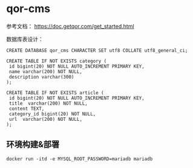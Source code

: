 # qor-cms

参考文档：
https://doc.getqor.com/get_started.html

 数据库表设计：

 ```
CREATE DATABASE qor_cms CHARACTER SET utf8 COLLATE utf8_general_ci;

CREATE TABLE IF NOT EXISTS category (
  id bigint(20) NOT NULL AUTO_INCREMENT PRIMARY KEY,
  name varchar(200) NOT NULL,
  description varchar(300)
);

CREATE TABLE IF NOT EXISTS article (
  id bigint(20) NOT NULL AUTO_INCREMENT PRIMARY KEY,
  title  varchar(200) NOT NULL,
  content TEXT,
  category_id bigint(20) NOT NULL,
  url  varchar(200) NOT NULL,
);
 ```


## 环境构建&部署


```
docker run -itd -e MYSQL_ROOT_PASSWORD=mariadb mariadb
```
